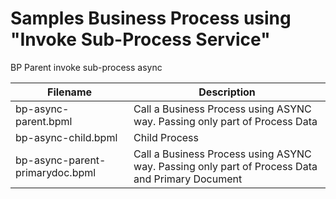 # Samples Business Process using  "Invoke Sub-Process Service"


BP Parent invoke sub-process async

| Filename                            |            Description                                    |
|-------------------------------------|-------------------------------------------------------------------------|
| bp-async-parent.bpml                | Call a Business Process using ASYNC way. Passing only part of Process Data  |
| bp-async-child.bpml                 | Child Process |
| bp-async-parent-primarydoc.bpml     | Call a Business Process using ASYNC way. Passing only part of Process Data and Primary Document  |

